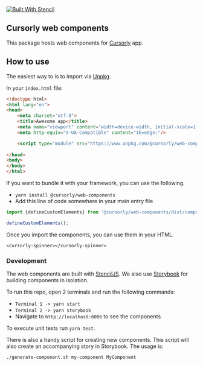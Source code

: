 [![Built With Stencil](https://img.shields.io/badge/-Built%20With%20Stencil-16161d.svg?logo=data%3Aimage%2Fsvg%2Bxml%3Bbase64%2CPD94bWwgdmVyc2lvbj0iMS4wIiBlbmNvZGluZz0idXRmLTgiPz4KPCEtLSBHZW5lcmF0b3I6IEFkb2JlIElsbHVzdHJhdG9yIDE5LjIuMSwgU1ZHIEV4cG9ydCBQbHVnLUluIC4gU1ZHIFZlcnNpb246IDYuMDAgQnVpbGQgMCkgIC0tPgo8c3ZnIHZlcnNpb249IjEuMSIgaWQ9IkxheWVyXzEiIHhtbG5zPSJodHRwOi8vd3d3LnczLm9yZy8yMDAwL3N2ZyIgeG1sbnM6eGxpbms9Imh0dHA6Ly93d3cudzMub3JnLzE5OTkveGxpbmsiIHg9IjBweCIgeT0iMHB4IgoJIHZpZXdCb3g9IjAgMCA1MTIgNTEyIiBzdHlsZT0iZW5hYmxlLWJhY2tncm91bmQ6bmV3IDAgMCA1MTIgNTEyOyIgeG1sOnNwYWNlPSJwcmVzZXJ2ZSI%2BCjxzdHlsZSB0eXBlPSJ0ZXh0L2NzcyI%2BCgkuc3Qwe2ZpbGw6I0ZGRkZGRjt9Cjwvc3R5bGU%2BCjxwYXRoIGNsYXNzPSJzdDAiIGQ9Ik00MjQuNywzNzMuOWMwLDM3LjYtNTUuMSw2OC42LTkyLjcsNjguNkgxODAuNGMtMzcuOSwwLTkyLjctMzAuNy05Mi43LTY4LjZ2LTMuNmgzMzYuOVYzNzMuOXoiLz4KPHBhdGggY2xhc3M9InN0MCIgZD0iTTQyNC43LDI5Mi4xSDE4MC40Yy0zNy42LDAtOTIuNy0zMS05Mi43LTY4LjZ2LTMuNkgzMzJjMzcuNiwwLDkyLjcsMzEsOTIuNyw2OC42VjI5Mi4xeiIvPgo8cGF0aCBjbGFzcz0ic3QwIiBkPSJNNDI0LjcsMTQxLjdIODcuN3YtMy42YzAtMzcuNiw1NC44LTY4LjYsOTIuNy02OC42SDMzMmMzNy45LDAsOTIuNywzMC43LDkyLjcsNjguNlYxNDEuN3oiLz4KPC9zdmc%2BCg%3D%3D&colorA=16161d&style=flat-square)](https://stenciljs.com)

## Cursorly web components

This package hosts web components for [Cursorly](https:///cursorly.app) app.

## How to use

The easiest way to is to import via [Unpkg](https://www.unpkg.com/). 
 

In your `index.html` file:

```html
<!doctype html>
<html lang="en">
<head>
    <meta charset="utf-8">
    <title>Awesome app</title>
    <meta name="viewport" content="width=device-width, initial-scale=1, maximum-scale=1, user-scalable=0">
    <meta http-equiv="X-UA-Compatible" content="IE=edge;"/>

    <script type="module" src="https://www.unpkg.com/@cursorly/web-components@0.0.6-alpha.4/dist/web-components/web-components.esm.js"></script>
  
</head>
<body>
</body>
</html>
```

If you want to bundle it with your framework, you can use the following.

- `yarn install @cursorly/web-components`
- Add this line of code somewhere in your main entry file
```typescript
import {defineCustomElements} from '@cursorly/web-components/dist/components/index';

defineCustomElements();
```

Once you import the components, you can use them in your HTML.

`<cursorly-spinner></cursorly-spinner>`

### Development

The web components are built with [StencilJS](https://stenciljs.com).
We also use [Storybook](https://storybook.js.org/) for building components in isolation.

To run this repo, open 2 terminals and run the following commands:

- `Terminal 1 -> yarn start`
- `Terminal 2 -> yarn storybook`
- Navigate to `http://localhost:6006` to see the components

To execute unit tests run `yarn test`.

There is also a handy script for creating new components. This script will
also create an accompanying story in Storybook. The usage is:

`./generate-component.sh my-component MyComponent`